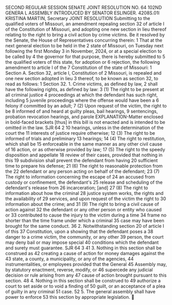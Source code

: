 SECOND REGULAR SESSION
SENATE JOINT RESOLUTION NO. 64
102ND GENERA L ASSEMBLY
INTRODUCED BY SENATOR ESLINGER.
4208S.01I KRISTINA MARTIN, Secretary
JOINT RESOLUTION
Submitting to the qualified voters of Missouri, an amendment repealing section 32 of article I of
the Constitution of Missouri, and adopting one new section in lieu thereof relating to
the right to bring a civil action by crime victims.
Be it resolved by the Senate, the House of Representatives concurring therein:
1 That at the next general election to be held in the
2 state of Missouri, on Tuesday next following the first Monday
3 in November, 2024, or at a special election to be called by
4 the governor for that purpose, there is hereby submitted to
5 the qualified voters of this state, for adoption or
6 rejection, the following amendment to article I of the
7 Constitution of the state of Missouri:
1 Section A. Section 32, article I, Constitution of
2 Missouri, is repealed and one new section adopted in lieu
3 thereof, to be known as section 32, to read as follows:
1 Section 32. 1. Crime victims, as defined by law,
2 shall have the following rights, as defined by law:
3 (1) The right to be present at all criminal justice
4 proceedings at which the defendant has such right, including
5 juvenile proceedings where the offense would have been a
6 felony if committed by an adult;
7 (2) Upon request of the victim, the right to be
8 informed of and heard at guilty pleas, bail hearings,
9 sentencings, probation revocation hearings, and parole
EXPLANATION-Matter enclosed in bold-faced brackets [thus] in this bill is not enacted
and is intended to be omitted in the law.
SJR 64 2
10 hearings, unless in the determination of the court the
11 interests of justice require otherwise;
12 (3) The right to be informed of trials and preliminary
13 hearings;
14 (4) The right to restitution, which shall be
15 enforceable in the same manner as any other civil cause of
16 action, or as otherwise provided by law;
17 (5) The right to the speedy disposition and appellate
18 review of their cases, provided that nothing in this
19 subdivision shall prevent the defendant from having
20 sufficient time to prepare his defense;
21 (6) The right to reasonable protection from the
22 defendant or any person acting on behalf of the defendant;
23 (7) The right to information concerning the escape of
24 an accused from custody or confinement, the defendant's
25 release and scheduling of the defendant's release from
26 incarceration; [and]
27 (8) The right to information about how the criminal
28 justice system works, the rights and the availability of
29 services, and upon request of the victim the right to
30 information about the crime; and
31 (9) The right to bring a civil cause of action against
32 the defendant or any other person or entity who caused or
33 contributed to cause the injury to the victim during a time
34 frame no shorter than the time frame under which a criminal
35 case may have been brought for the same conduct.
36 2. Notwithstanding section 20 of article I of this
37 Constitution, upon a showing that the defendant poses a
38 danger to a crime victim, the community, or any other
39 person, the court may deny bail or may impose special
40 conditions which the defendant and surety must guarantee.
SJR 64 3
41 3. Nothing in this section shall be construed as
42 creating a cause of action for money damages against the
43 state, a county, a municipality, or any of the agencies,
44 instrumentalities, or employees provided that the General
45 Assembly may, by statutory enactment, reverse, modify, or
46 supercede any judicial decision or rule arising from any
47 cause of action brought pursuant to this section.
48 4. Nothing in this section shall be construed to
49 authorize a court to set aside or to void a finding of
50 guilt, or an acceptance of a plea of guilty in any criminal
51 case.
52 5. The general assembly shall have power to enforce
53 this section by appropriate legislation.
